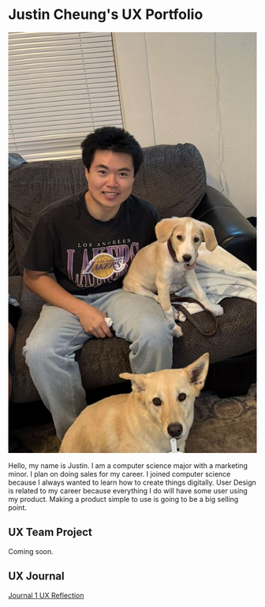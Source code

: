 # Justin Cheung's UX Portfolio

![A photo of Justin](./IMG_4414.jpg)

Hello, my name is Justin. I am a computer science major with a marketing minor. I plan on doing sales for my career. I joined computer science because I always wanted to learn how to create things digitally. 
User Design is related to my career because everything I do will have some user using my product. Making a product simple to use is going to be a big selling point.

## UX Team Project

Coming soon.

## UX Journal

[Journal 1 UX Reflection](journal/README.md)
